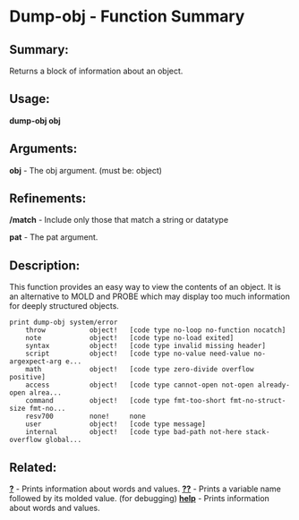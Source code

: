 # Dump-obj - Function Summary

## Summary:

Returns a block of information about an object.

## Usage:

**dump-obj obj**

## Arguments:

**obj** - The obj argument. (must be: object)

## Refinements:

**/match** - Include only those that match a string or datatype

**pat** - The pat argument.

## Description:

This function provides an easy way to view the contents of an object. It is an alternative to MOLD and PROBE which may display too much information for deeply structured objects.

```
print dump-obj system/error
	throw           object!   [code type no-loop no-function nocatch] 
	note            object!   [code type no-load exited] 
	syntax          object!   [code type invalid missing header] 
	script          object!   [code type no-value need-value no-argexpect-arg e... 
	math            object!   [code type zero-divide overflow positive] 
	access          object!   [code type cannot-open not-open already-open alrea... 
	command         object!   [code type fmt-too-short fmt-no-struct-size fmt-no... 
	resv700         none!     none 
	user            object!   [code type message] 
	internal        object!   [code type bad-path not-here stack-overflow global...
```

## Related:

[**?**](http://www.rebol.com/docs/words/wq.html) - Prints information about words and values.
[**??**](http://www.rebol.com/docs/words/wqq.html) - Prints a variable name followed by its molded value. (for debugging)
[**help**](http://www.rebol.com/docs/words/whelp.html) - Prints information about words and values.
